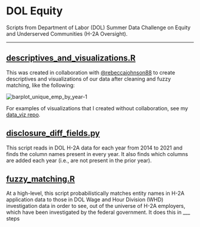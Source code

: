 # DOL Equity
Scripts from Department of Labor (DOL) Summer Data Challenge on Equity and Underserved Communities (H-2A Oversight).

---
## [descriptives_and_visualizations.R](https://github.com/camguage/dol_equity/blob/main/descriptives_and_visualizations.R)
This was created in collaboration with [@rebeccajohnson88](https://github.com/rebeccajohnson88) to create descriptives and visualizations of our data after cleaning and fuzzy matching, like the following:

![barplot_unique_emp_by_year-1](https://user-images.githubusercontent.com/71299048/145092106-327a87da-7162-4d43-9bea-9d85c4e8e23c.png)

For examples of visualizations that I created without collaboration, see my [data_viz repo](https://github.com/camguage/data_viz).

## [disclosure_diff_fields.py](https://github.com/camguage/dol_equity/blob/main/disclosure_diff_fields.py)
This script reads in DOL H-2A data for each year from 2014 to 2021 and finds the column names present in every year. It also finds which columns are added each year (i.e., are not present in the prior year).

## [fuzzy_matching.R](https://github.com/camguage/dol_equity/blob/main/fuzzy_matching.R)
At a high-level, this script probabilistically matches entity names in H-2A application data to those in DOL Wage and Hour Division (WHD) investigation data in order to see, out of the universe of H-2A employers, which have been investigated by the federal government. It does this in ___ steps
